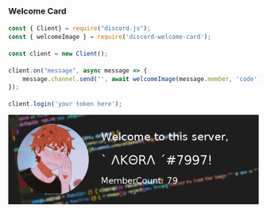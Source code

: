###  Welcome Card
```javascript
const { Client} = require("discord.js");
const { welcomeImage } = require('discord-welcome-card');

const client = new Client();

client.on("message", async message => {
    message.channel.send('', await welcomeImage(message.member, 'code'))
});

client.login('your token here');
```
![Image](welcome.png)

<br /><br /><br />